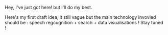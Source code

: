 Hey, I've just got here! but I'll do my best. 

Here's my first draft idea, it still vague but the main technology invovled should be :  speech regcognition + search + data visualisations ! Stay tuned ! 
